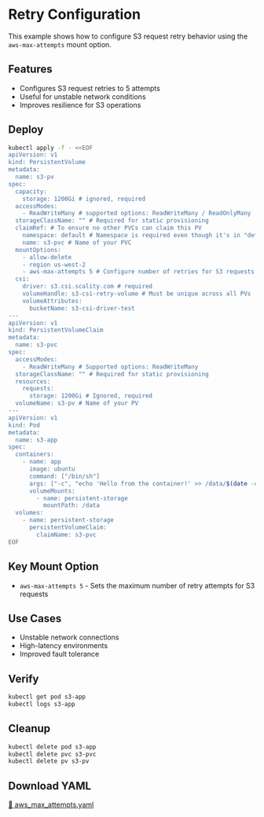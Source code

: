 # Retry Configuration

This example shows how to configure S3 request retry behavior using the `aws-max-attempts` mount option.

## Features

- Configures S3 request retries to 5 attempts
- Useful for unstable network conditions
- Improves resilience for S3 operations

## Deploy

```bash
kubectl apply -f - <<EOF
apiVersion: v1
kind: PersistentVolume
metadata:
  name: s3-pv
spec:
  capacity:
    storage: 1200Gi # ignored, required
  accessModes:
    - ReadWriteMany # supported options: ReadWriteMany / ReadOnlyMany
  storageClassName: "" # Required for static provisioning
  claimRef: # To ensure no other PVCs can claim this PV
    namespace: default # Namespace is required even though it's in "default" namespace.
    name: s3-pvc # Name of your PVC
  mountOptions:
    - allow-delete
    - region us-west-2
    - aws-max-attempts 5 # Configure number of retries for S3 requests
  csi:
    driver: s3.csi.scality.com # required
    volumeHandle: s3-csi-retry-volume # Must be unique across all PVs
    volumeAttributes:
      bucketName: s3-csi-driver-test
---
apiVersion: v1
kind: PersistentVolumeClaim
metadata:
  name: s3-pvc
spec:
  accessModes:
    - ReadWriteMany # Supported options: ReadWriteMany
  storageClassName: "" # Required for static provisioning
  resources:
    requests:
      storage: 1200Gi # Ignored, required
  volumeName: s3-pv # Name of your PV
---
apiVersion: v1
kind: Pod
metadata:
  name: s3-app
spec:
  containers:
    - name: app
      image: ubuntu
      command: ["/bin/sh"]
      args: ["-c", "echo 'Hello from the container!' >> /data/$(date -u).txt; tail -f /dev/null"]
      volumeMounts:
        - name: persistent-storage
          mountPath: /data
  volumes:
    - name: persistent-storage
      persistentVolumeClaim:
        claimName: s3-pvc
EOF
```

## Key Mount Option

- `aws-max-attempts 5` - Sets the maximum number of retry attempts for S3 requests

## Use Cases

- Unstable network connections
- High-latency environments
- Improved fault tolerance

## Verify

```bash
kubectl get pod s3-app
kubectl logs s3-app
```

## Cleanup

```bash
kubectl delete pod s3-app
kubectl delete pvc s3-pvc
kubectl delete pv s3-pv
```

## Download YAML

[📁 aws_max_attempts.yaml](assets/aws_max_attempts.yaml)
